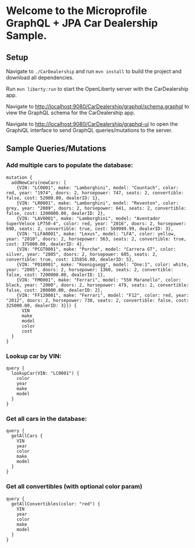 # Welcome to the Microprofile GraphQL + JPA Car Dealership Sample.

## Setup
Navigate to `./CarDealership` and run `mvn install` to build the project and download all dependencies.

Run `mvn liberty:run` to start the OpenLiberty server with the CarDealership app.

Navigate to [http://localhost:9080/CarDealership/graphql/schema.graphql](http://localhost:9080/CarDealership/graphql/schema.graphql) to view the GraphQL schema for the CarDealership app.

Navigate to [http://localhost:9080/CarDealership/graphql-ui](http://localhost:9080/CarDealership/graphql-ui) to open the Graph*i*QL interface to send GraphQL queries/mutations to the server.

##  Sample Queries/Mutations

### Add multiple cars to populate the database:
```
mutation {
  addNewCars(newCars: [
    {VIN: "LC0001", make: "Lamborghini", model: "Countach", color: red, year: "1974", doors: 2, horsepower: 747, seats: 2, convertible: false, cost: 52000.00, dealerID: 1},
    {VIN: "LR0001", make: "Lamborghini", model: "Reventon", color: grey, year: "2009", doors: 2, horsepower: 641, seats: 2, convertible: false, cost: 1200000.00, dealerID: 2},
    {VIN: "LAV0001", make: "Lamborghini", model: "Aventador SuperVeloce LP750-4", color: red, year: "2016", doors: 2, horsepower: 690, seats: 2, convertible: true, cost: 569999.99, dealerID: 3},
    {VIN: "LLFA0001", make: "Lexus", model: "LFA", color: yellow, year: "2010", doors: 2, horsepower: 563, seats: 2, convertible: true, cost: 375000.00, dealerID: 4},
    {VIN: "PCGT0001", make: "Porche", model: "Carrera GT", color: silver, year: "2005", doors: 2, horsepower: 605, seats: 2, convertible: true, cost: 135856.00, dealerID: 5},
    {VIN: "PO10001", make: "Koenigsegg", model: "One:1", color: white, year: "2005", doors: 2, horsepower: 1360, seats: 2, convertible: false, cost: 7200000.00, dealerID: 1},
    {VIN: "FM0001", make: "Ferrari", model: "550 Maranello", color: black, year: "2000", doors: 2, horsepower: 479, seats: 2, convertible: false, cost: 200000.00, dealerID: 2},
    {VIN: "FF120001", make: "Ferrari", model: "F12", color: red, year: "2012", doors: 2, horsepower: 730, seats: 2, convertible: false, cost: 325000.00, dealerID: 3}]) {
      VIN
      make
      model
      color
      cost
  }
}
```

### Lookup car by VIN:
```
query {
  lookupCar(VIN: "LC0001") {
    color
    year
    make
    model
  }
}
```

### Get all cars in the database:
```
query {
  getAllCars {
    VIN
    year
    color
    make
    model
  }
}
```

### Get all convertibles (with optional color param)
```
query {
  getAllConvertibles(color: "red") {
    VIN
    year
    color
    make
    model
  }
}
```
